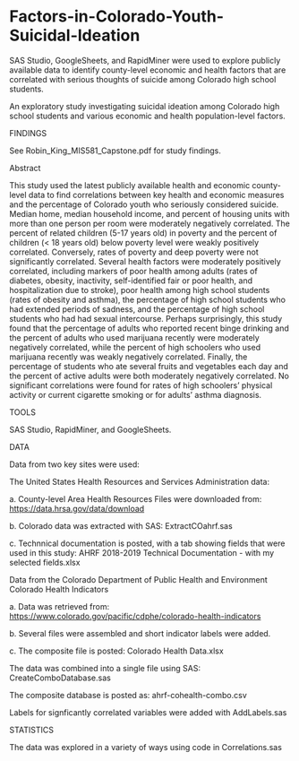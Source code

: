 # Factors-in-Colorado-Youth-Suicidal-Ideation
SAS Studio, GoogleSheets, and RapidMiner were used to explore publicly available data to identify county-level economic and health factors that are correlated with serious thoughts of suicide among Colorado high school students.  

An exploratory study investigating suicidal ideation among Colorado high school students and various economic and health population-level factors.


FINDINGS 

See Robin_King_MIS581_Capstone.pdf for study findings.

Abstract

This study used the latest publicly available health and economic county-level data to find correlations between key health and economic measures and the percentage of Colorado youth who seriously considered suicide. Median home, median household income, and percent of housing units with more than one person per room were moderately negatively correlated. The percent of related children (5-17 years old) in poverty and the percent of children (< 18 years old) below poverty level were weakly positively correlated. Conversely, rates of poverty and deep poverty were not significantly correlated. Several health factors were moderately positively correlated, including markers of poor health among adults (rates of diabetes, obesity, inactivity, self-identified fair or poor health, and hospitalization due to stroke), poor health among high school students (rates of obesity and asthma), the percentage of high school students who had extended periods of sadness, and the percentage of high school students who had had sexual intercourse. Perhaps surprisingly, this study found that the percentage of adults who reported recent binge drinking and the percent of adults who used marijuana recently were moderately negatively correlated, while the percent of high schoolers who used marijuana recently was weakly negatively correlated. Finally, the percentage of students who ate several fruits and vegetables each day and the percent of active adults were both moderately negatively correlated. No significant correlations were found for rates of high schoolers’ physical activity or current cigarette smoking or for adults’ asthma diagnosis.

TOOLS

SAS Studio, RapidMiner, and GoogleSheets.

DATA

Data from two key sites were used:

The United States Health Resources and Services Administration data:

a. County-level Area Health Resources Files were downloaded from: https://data.hrsa.gov/data/download

b. Colorado data was extracted with SAS: ExtractCOahrf.sas

c. Technnical documentation is posted, with a tab showing fields that were used in this study: AHRF 2018-2019 Technical Documentation - with my selected fields.xlsx

Data from the Colorado Department of Public Health and Environment Colorado Health Indicators

a. Data was retrieved from: https://www.colorado.gov/pacific/cdphe/colorado-health-indicators

b. Several files were assembled and short indicator labels were added.

c. The composite file is posted: Colorado Health Data.xlsx

The data was combined into a single file using SAS: CreateComboDatabase.sas

The composite database is posted as: ahrf-cohealth-combo.csv

Labels for signficantly correlated variables were added with AddLabels.sas

STATISTICS

The data was explored in a variety of ways using code in Correlations.sas
